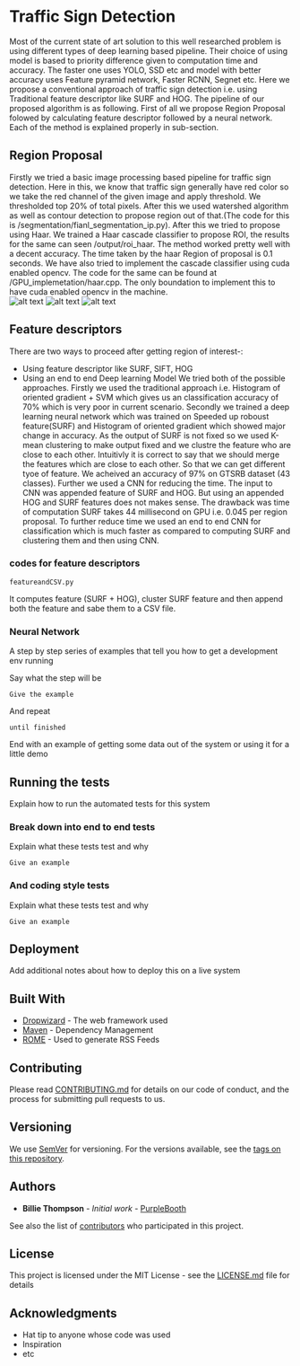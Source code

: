 # Traffic Sign Detection

Most of the current state of art solution to this well researched problem is using different types of deep learning based pipeline. Their choice of using model is based to priority difference given to computation time and accuracy. The faster one uses YOLO, SSD etc and model with better accuracy uses Feature pyramid network, Faster RCNN, Segnet etc. Here we propose a conventional approach of traffic sign detection i.e. using Traditional feature descriptor like SURF and HOG. The pipeline of our proposed algorithm is as following. First of all we propose Region Proposal folowed by calculating feature descriptor followed by a neural network. Each of the method is explained properly in sub-section. 
 

## Region Proposal

Firstly we tried a basic image processing based pipeline for traffic sign detection. Here in this, we know that traffic sign generally have red color so we take the red channel of the given image and apply threshold. We thresholded top 20% of total pixels. After this we used watershed algorithm as well as contour detection to propose region out of that.(The code for this is /segmentation/fianl_segmentation_ip.py). After this we tried to propose using Haar. We trained a Haar cascade classifier to propose ROI, the results for the same can seen /output/roi_haar. The method worked pretty well with a decent accuracy. The time taken by the haar Region of proposal is 0.1 seconds. We have also tried to implement the cascade classifier using cuda enabled opencv. The code for the same can be found at /GPU_implemetation/haar.cpp. The only boundation to implement this to have cuda enabled opencv in the machine.   
 ![alt text](https://github.com/harsh-99/Traffic-sign-detection/blob/new/Outputs/roi_haar/roiimg1.jpg)
 ![alt text](https://github.com/harsh-99/Traffic-sign-detection/blob/new/Outputs/roi_haar/roiimg4.jpg)
 ![alt text](https://github.com/harsh-99/Traffic-sign-detection/blob/new/Outputs/roi_haar/roiimg3.jpg)

## Feature descriptors


There are two ways to proceed after getting region of interest-:
- Using feature descriptor like SURF, SIFT, HOG
- Using an end to end Deep learning Model
We tried both of the possible approaches. Firstly we used the traditional approach i.e. Histogram of oriented gradient + SVM which gives us an classification accuracy of 70% which is very poor in current scenario. Secondly we trained a deep learning neural network which was trained on Speeded up roboust feature(SURF) and Histogram of oriented gradient which showed major change in accuracy. As the output of SURF is not fixed so we used K-mean clustering to make output fixed and we clustre the feature who are close to each other. Intuitivly it is correct to say that we should merge the features which are close to each other. So that we can get different tyoe of feature. We acheived an accuracy of 97% on GTSRB dataset (43 classes). Further we used a CNN for reducing the time. The input to CNN was appended feature of SURF and HOG. But using an appended HOG and SURF features does not makes sense. The drawback was time of computation SURF takes 44 millisecond on GPU i.e. 0.045 per region proposal. To further reduce time we used an end to end CNN for classification which is much faster as compared to computing SURF and clustering them and then using CNN.   

### codes for feature descriptors 
```
featureandCSV.py 
```
It computes feature (SURF + HOG), cluster SURF feature and then append both the feature and sabe them to a CSV file. 

### Neural Network

A step by step series of examples that tell you how to get a development env running

Say what the step will be

```
Give the example
```

And repeat

```
until finished
```

End with an example of getting some data out of the system or using it for a little demo

## Running the tests

Explain how to run the automated tests for this system

### Break down into end to end tests

Explain what these tests test and why

```
Give an example
```

### And coding style tests

Explain what these tests test and why

```
Give an example
```

## Deployment

Add additional notes about how to deploy this on a live system

## Built With

* [Dropwizard](http://www.dropwizard.io/1.0.2/docs/) - The web framework used
* [Maven](https://maven.apache.org/) - Dependency Management
* [ROME](https://rometools.github.io/rome/) - Used to generate RSS Feeds

## Contributing

Please read [CONTRIBUTING.md](https://gist.github.com/PurpleBooth/b24679402957c63ec426) for details on our code of conduct, and the process for submitting pull requests to us.

## Versioning

We use [SemVer](http://semver.org/) for versioning. For the versions available, see the [tags on this repository](https://github.com/your/project/tags). 

## Authors

* **Billie Thompson** - *Initial work* - [PurpleBooth](https://github.com/PurpleBooth)

See also the list of [contributors](https://github.com/your/project/contributors) who participated in this project.

## License

This project is licensed under the MIT License - see the [LICENSE.md](LICENSE.md) file for details

## Acknowledgments

* Hat tip to anyone whose code was used
* Inspiration
* etc

